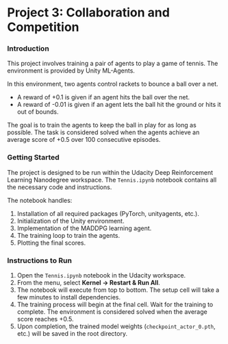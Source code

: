 # Project 3: Collaboration and Competition

### Introduction

This project involves training a pair of agents to play a game of tennis. The environment is provided by Unity ML-Agents.

In this environment, two agents control rackets to bounce a ball over a net.
- A reward of +0.1 is given if an agent hits the ball over the net.
- A reward of -0.01 is given if an agent lets the ball hit the ground or hits it out of bounds.

The goal is to train the agents to keep the ball in play for as long as possible. The task is considered solved when the agents achieve an average score of +0.5 over 100 consecutive episodes.

### Getting Started

The project is designed to be run within the Udacity Deep Reinforcement Learning Nanodegree workspace. The `Tennis.ipynb` notebook contains all the necessary code and instructions.

The notebook handles:
1.  Installation of all required packages (PyTorch, unityagents, etc.).
2.  Initialization of the Unity environment.
3.  Implementation of the MADDPG learning agent.
4.  The training loop to train the agents.
5.  Plotting the final scores.

### Instructions to Run

1.  Open the `Tennis.ipynb` notebook in the Udacity workspace.
2.  From the menu, select **Kernel -> Restart & Run All**.
3.  The notebook will execute from top to bottom. The setup cell will take a few minutes to install dependencies.
4.  The training process will begin at the final cell. Wait for the training to complete. The environment is considered solved when the average score reaches +0.5.
5.  Upon completion, the trained model weights (`checkpoint_actor_0.pth`, etc.) will be saved in the root directory.